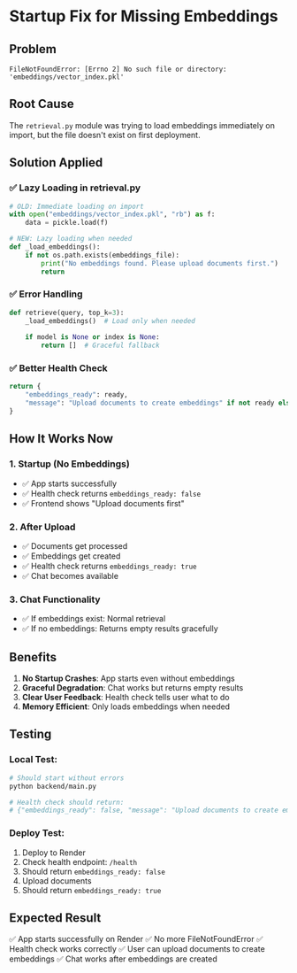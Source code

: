 # Startup Fix for Missing Embeddings

## Problem
```
FileNotFoundError: [Errno 2] No such file or directory: 'embeddings/vector_index.pkl'
```

## Root Cause
The `retrieval.py` module was trying to load embeddings immediately on import, but the file doesn't exist on first deployment.

## Solution Applied

### ✅ **Lazy Loading in retrieval.py**
```python
# OLD: Immediate loading on import
with open("embeddings/vector_index.pkl", "rb") as f:
    data = pickle.load(f)

# NEW: Lazy loading when needed
def _load_embeddings():
    if not os.path.exists(embeddings_file):
        print("No embeddings found. Please upload documents first.")
        return
```

### ✅ **Error Handling**
```python
def retrieve(query, top_k=3):
    _load_embeddings()  # Load only when needed
    
    if model is None or index is None:
        return []  # Graceful fallback
```

### ✅ **Better Health Check**
```python
return {
    "embeddings_ready": ready,
    "message": "Upload documents to create embeddings" if not ready else "Ready for queries"
}
```

## How It Works Now

### **1. Startup (No Embeddings)**
- ✅ App starts successfully
- ✅ Health check returns `embeddings_ready: false`
- ✅ Frontend shows "Upload documents first"

### **2. After Upload**
- ✅ Documents get processed
- ✅ Embeddings get created
- ✅ Health check returns `embeddings_ready: true`
- ✅ Chat becomes available

### **3. Chat Functionality**
- ✅ If embeddings exist: Normal retrieval
- ✅ If no embeddings: Returns empty results gracefully

## Benefits

1. **No Startup Crashes**: App starts even without embeddings
2. **Graceful Degradation**: Chat works but returns empty results
3. **Clear User Feedback**: Health check tells user what to do
4. **Memory Efficient**: Only loads embeddings when needed

## Testing

### Local Test:
```bash
# Should start without errors
python backend/main.py

# Health check should return:
# {"embeddings_ready": false, "message": "Upload documents to create embeddings"}
```

### Deploy Test:
1. Deploy to Render
2. Check health endpoint: `/health`
3. Should return `embeddings_ready: false`
4. Upload documents
5. Should return `embeddings_ready: true`

## Expected Result
✅ App starts successfully on Render
✅ No more FileNotFoundError
✅ Health check works correctly
✅ User can upload documents to create embeddings
✅ Chat works after embeddings are created
